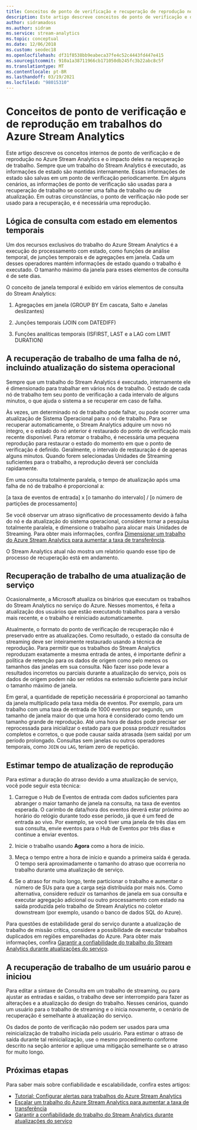 ```yaml
---
title: Conceitos de ponto de verificação e recuperação de reprodução no Azure Stream Analytics
description: Este artigo descreve conceitos de ponto de verificação e de recuperação de trabalho de reprodução no Azure Stream Analytics.
author: sidramadoss
ms.author: sidram
ms.service: stream-analytics
ms.topic: conceptual
ms.date: 12/06/2018
ms.custom: seodec18
ms.openlocfilehash: df31f8538bb9eabeca37fe4c52c4443fd447e415
ms.sourcegitcommit: 910a1a38711966cb171050db245fc3b22abc8c5f
ms.translationtype: MT
ms.contentlocale: pt-BR
ms.lasthandoff: 03/19/2021
ms.locfileid: "98015310"
---
```

# <a name="checkpoint-and-replay-concepts-in-azure-stream-analytics-jobs"></a>Conceitos de ponto de verificação e de reprodução em trabalhos do Azure Stream Analytics
Este artigo descreve os conceitos internos de ponto de verificação e de reprodução no Azure Stream Analytics e o impacto deles na recuperação de trabalho. Sempre que um trabalho do Stream Analytics é executado, as informações de estado são mantidas internamente. Essas informações de estado são salvas em um ponto de verificação periodicamente. Em alguns cenários, as informações de ponto de verificação são usadas para a recuperação de trabalho se ocorrer uma falha de trabalho ou de atualização. Em outras circunstâncias, o ponto de verificação não pode ser usado para a recuperação, e é necessária uma reprodução.

## <a name="stateful-query-logic-in-temporal-elements"></a>Lógica de consulta com estado em elementos temporais
Um dos recursos exclusivos do trabalho do Azure Stream Analytics é a execução do processamento com estado, como funções de análise temporal, de junções temporais e de agregações em janela. Cada um desses operadores mantém informações de estado quando o trabalho é executado. O tamanho máximo da janela para esses elementos de consulta é de sete dias. 

O conceito de janela temporal é exibido em vários elementos de consulta do Stream Analytics:
1. Agregações em janela (GROUP BY Em cascata, Salto e Janelas deslizantes)

2. Junções temporais (JOIN com DATEDIFF)

3. Funções analíticas temporais (ISFIRST, LAST e a LAG com LIMIT DURATION)


## <a name="job-recovery-from-node-failure-including-os-upgrade"></a>A recuperação de trabalho de uma falha de nó, incluindo atualização do sistema operacional
Sempre que um trabalho do Stream Analytics é executado, internamente ele é dimensionado para trabalhar em vários nós de trabalho. O estado de cada nó de trabalho tem seu ponto de verificação a cada intervalo de alguns minutos, o que ajuda o sistema a se recuperar em caso de falha.

Às vezes, um determinado nó de trabalho pode falhar, ou pode ocorrer uma atualização de Sistema Operacional para o nó de trabalho. Para se recuperar automaticamente, o Stream Analytics adquire um novo nó íntegro, e o estado do nó anterior é restaurado do ponto de verificação mais recente disponível. Para retomar o trabalho, é necessária uma pequena reprodução para restaurar o estado do momento em que o ponto de verificação é definido. Geralmente, o intervalo de restauração é de apenas alguns minutos. Quando forem selecionadas Unidades de Streaming suficientes para o trabalho, a reprodução deverá ser concluída rapidamente. 

Em uma consulta totalmente paralela, o tempo de atualização após uma falha de nó de trabalho é proporcional a:

[a taxa de eventos de entrada] x [o tamanho do intervalo] / [o número de partições de processamento]

Se você observar um atraso significativo de processamento devido à falha do nó e da atualização do sistema operacional, considere tornar a pesquisa totalmente paralela, e dimensione o trabalho para alocar mais Unidades de Streaming. Para obter mais informações, confira [Dimensionar um trabalho do Azure Stream Analytics para aumentar a taxa de transferência](stream-analytics-scale-jobs.md).

O Stream Analytics atual não mostra um relatório quando esse tipo de processo de recuperação está em andamento.

## <a name="job-recovery-from-a-service-upgrade"></a>Recuperação de trabalho de uma atualização de serviço 
Ocasionalmente, a Microsoft atualiza os binários que executam os trabalhos do Stream Analytics no serviço do Azure. Nesses momentos, é feita a atualização dos usuários que estão executando trabalhos para a versão mais recente, e o trabalho é reiniciado automaticamente. 

Atualmente, o formato do ponto de verificação de recuperação não é preservado entre as atualizações. Como resultado, o estado da consulta de streaming deve ser inteiramente restaurado usando a técnica de reprodução. Para permitir que os trabalhos do Stream Analytics reproduzam exatamente a mesma entrada de antes, é importante definir a política de retenção para os dados de origem como pelo menos os tamanhos das janelas em sua consulta. Não fazer isso pode levar a resultados incorretos ou parciais durante a atualização do serviço, pois os dados de origem podem não ser retidos na extensão suficiente para incluir o tamanho máximo de janela.

Em geral, a quantidade de repetição necessária é proporcional ao tamanho da janela multiplicado pela taxa média de eventos. Por exemplo, para um trabalho com uma taxa de entrada de 1000 eventos por segundo, um tamanho de janela maior do que uma hora é considerado como tendo um tamanho grande de reprodução. Até uma hora de dados pode precisar ser reprocessada para inicializar o estado para que  possa produzir resultados completos e corretos, o que pode causar saída atrasada (sem saída) por um período prolongado. Consultas sem janelas ou outros operadores temporais, como `JOIN` ou `LAG`, teriam zero de repetição.

## <a name="estimate-replay-catch-up-time"></a>Estimar tempo de atualização de reprodução
Para estimar a duração do atraso devido a uma atualização de serviço, você pode seguir esta técnica:

1. Carregue o Hub de Eventos de entrada com dados suficientes para abranger o maior tamanho de janela na consulta, na taxa de eventos esperada. O carimbo de data/hora dos eventos deverá estar próximo ao horário do relógio durante todo esse período, já que é um feed de entrada ao vivo. Por exemplo, se você tiver uma janela de três dias em sua consulta, envie eventos para o Hub de Eventos por três dias e continue a enviar eventos. 

2. Inicie o trabalho usando **Agora** como a hora de início. 

3. Meça o tempo entre a hora de início e quando a primeira saída é gerada. O tempo será aproximadamente o tamanho do atraso que ocorreria no trabalho durante uma atualização de serviço.

4. Se o atraso for muito longo, tente particionar o trabalho e aumentar o número de SUs para que a carga seja distribuída por mais nós. Como alternativa, considere reduzir os tamanhos de janela em sua consulta e executar agregação adicional ou outro processamento com estado na saída produzida pelo trabalho de Stream Analytics no coletor downstream (por exemplo, usando o banco de dados SQL do Azure).

Para questões de estabilidade geral do serviço durante a atualização de trabalho de missão crítica, considere a possibilidade de executar trabalhos duplicados em regiões emparelhadas do Azure. Para obter mais informações, confira [Garantir a confiabilidade do trabalho do Stream Analytics durante atualizações do serviço](stream-analytics-job-reliability.md).

## <a name="job-recovery-from-a-user-initiated-stop-and-start"></a>A recuperação de trabalho de um usuário parou e iniciou
Para editar a sintaxe de Consulta em um trabalho de streaming, ou para ajustar as entradas e saídas, o trabalho deve ser interrompido para fazer as alterações e a atualização do design do trabalho. Nesses cenários, quando um usuário para o trabalho de streaming e o inicia novamente, o cenário de recuperação é semelhante à atualização do serviço. 

Os dados de ponto de verificação não podem ser usados para uma reinicialização de trabalho iniciada pelo usuário. Para estimar o atraso de saída durante tal reinicialização, use o mesmo procedimento conforme descrito na seção anterior e aplique uma mitigação semelhante se o atraso for muito longo.

## <a name="next-steps"></a>Próximas etapas
Para saber mais sobre confiabilidade e escalabilidade, confira estes artigos:
- [Tutorial: Configurar alertas para trabalhos do Azure Stream Analytics](stream-analytics-set-up-alerts.md)
- [Escalar um trabalho do Azure Stream Analytics para aumentar a taxa de transferência](stream-analytics-scale-jobs.md)
- [Garantir a confiabilidade do trabalho do Stream Analytics durante atualizações do serviço](stream-analytics-job-reliability.md)
